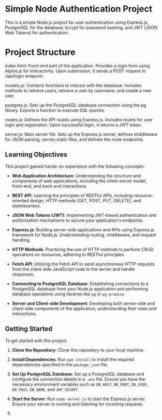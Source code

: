 # Simple Node Authentication Project
This is a simple Node.js project for user authentication using Express.js, PostgreSQL for the database, bcrypt for password hashing, and JWT (JSON Web Tokens) for authentication.

# Project Structure
index.html: Front-end part of the application. Provides a login form using Alpine.js for interactivity. Upon submission, it sends a POST request to /api/login endpoint.

models.js: Contains functions to interact with the database. Includes methods to retrieve users, retrieve a user by username, and create a new user.

postgres.js: Sets up the PostgreSQL database connection using the pg library. Exports a function to execute SQL queries.

routes.js: Defines the API routes using Express.js. Includes routes for user login and registration. Upon successful login, it returns a JWT token.

server.js: Main server file. Sets up the Express.js server, defines middleware for JSON parsing, serves static files, and defines the route endpoints.

## Learning Objectives

This project gained hands-on experience with the following concepts:

- **Web Application Architecture**: Understanding the structure and components of web applications, including the client-server model, front-end, and back-end interactions.

- **REST API**: Learning the principles of RESTful APIs, including resource-oriented design, HTTP methods (GET, POST, PUT, DELETE), and statelessness.

- **JSON Web Tokens (JWT)**: Implementing JWT-based authentication and authorization mechanisms to secure your application's endpoints.

- **Express.js**: Building server-side applications and APIs using Express.js framework for Node.js. Understanding routing, middleware, and request handling.

- **HTTP Methods**: Practicing the use of HTTP methods to perform CRUD operations on resources, adhering to RESTful principles.

- **Fetch API**: Utilizing the Fetch API to send asynchronous HTTP requests from the client-side JavaScript code to the server and handle responses.

- **Connecting to PostgreSQL Database**: Establishing connections to a PostgreSQL database from your Node.js application and performing database operations using libraries like `pg` or `pg-promise`.

- **Server and Client-side Development**: Developing both server-side and client-side components of the application, understanding their roles and interactions.

## Getting Started

To get started with this project:

1. **Clone the Repository**: Clone this repository to your local machine.

2. **Install Dependencies**: Run `npm install` to install the required dependencies specified in the `package.json` file.

3. **Set Up PostgreSQL Database**: Set up a PostgreSQL database and configure the connection details in a `.env` file. Ensure you have the necessary environment variables such as `DB_HOST`, `DB_PORT`, `DB_USER`, `DB_PASS`, `DB_NAME`, and `JWT_SECRET`.

4. **Start the Server**: Run `node server.js` to start the Express.js server. Ensure your server is running and listening for incoming requests.

5. 





